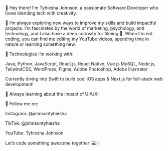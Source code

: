 👋 Hey there! I'm Tyhiesha Johnson, a passionate Software Developer who loves blending tech with creativity.

🚀 I’m always exploring new ways to improve my skills and build impactful projects. I’m fascinated by the world of marketing, psychology, and technology, and I also have a deep curiosity for filming 🦋. When I'm not coding, you can find me editing my YouTube videos, spending time in nature or learning something new.

🔧 Technologies I’m working with:

Java, Python, JavaScript, React.js, React Native, Vue.js
MySQL, Node.js, TailwindCSS, WordPress, Figma, Adobe Photoshop, Adobe Illustrator

Currently diving into Swift to build cool iOS apps & Next.js for full-stack web development!

🎨 Always learning about the impact of UI/UX!

📲 Follow me on:

Instagram: @johnsontyhiesha

TikTok: @johnsontyhiesha

YouTube: Tyhiesha Johnson

Let’s code something awesome together! 💻✨

<!---
tyhieshajohnson/tyhieshajohnson is a ✨ special ✨ repository because its `README.md` (this file) appears on your GitHub profile.
You can click the Preview link to take a look at your changes.
--->
